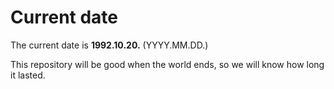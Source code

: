 # Current date

The current date is **1992.10.20.** (YYYY.MM.DD.)

This repository will be good when the world ends, so we will know how long it lasted.